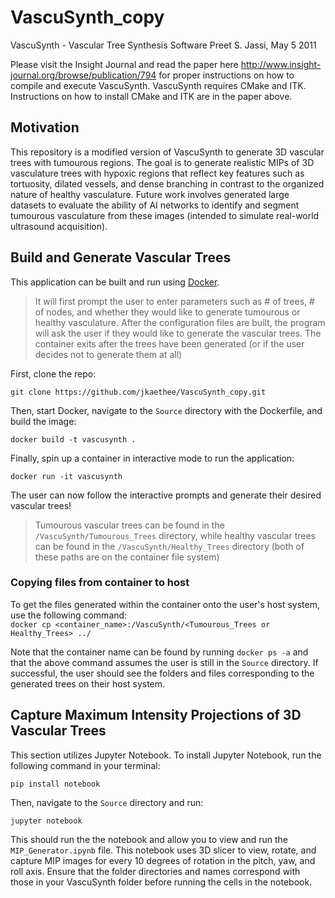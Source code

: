 # VascuSynth_copy
VascuSynth - Vascular Tree Synthesis Software
Preet S. Jassi, May 5 2011

Please visit the Insight Journal and read the paper here http://www.insight-journal.org/browse/publication/794 for proper instructions on how to compile and execute VascuSynth.  VascuSynth requires CMake and ITK.  Instructions on how to install CMake and ITK are in the paper above.

## Motivation
This repository is a modified version of VascuSynth to generate 3D vascular trees with tumourous regions. The goal is to generate realistic MIPs of 3D vasculature trees with hypoxic regions that reflect key features such as tortuosity, dilated vessels, and dense branching in contrast to the organized nature of healthy vasculature. Future work involves generated large datasets to evaluate the ability of AI networks to identify and segment tumourous vasculature from these images (intended to simulate real-world ultrasound acquisition).

## Build and Generate Vascular Trees
This application can be built and run using [Docker](https://docs.docker.com/get-docker/).
> It will first prompt the user to enter parameters such as # of trees, # of nodes, and whether they would like to generate tumourous or healthy vasculature. After the configuration files are built, the program will ask the user if they would like to generate the vascular trees. The container exits after the trees have been generated (or if the user decides not to generate them at all)

First, clone the repo:  

`git clone https://github.com/jkaethee/VascuSynth_copy.git`  

Then, start Docker, navigate to the `Source` directory with the Dockerfile, and build the image:  

`docker build -t vascusynth .`  

Finally, spin up a container in interactive mode to run the application:  

`docker run -it vascusynth`

The user can now follow the interactive prompts and generate their desired vascular trees!
> Tumourous vascular trees can be found in the `/VascuSynth/Tumourous_Trees` directory, while healthy vascular trees can be found in the `/VascuSynth/Healthy_Trees` directory (both of these paths are on the container file system)

### Copying files from container to host
To get the files generated within the container onto the user's host system, use the following command:  
`docker cp <container_name>:/VascuSynth/<Tumourous_Trees or Healthy_Trees> ../`

Note that the container name can be found by running `docker ps -a` and that the above command assumes the user is still in the `Source` directory.
If successful, the user should see the folders and files corresponding to the generated trees on their host system.

## Capture Maximum Intensity Projections of 3D Vascular Trees
This section utilizes Jupyter Notebook. To install Jupyter Notebook, run the following command in your terminal:  

`pip install notebook`

Then, navigate to the `Source` directory and run:  

`jupyter notebook`

This should run the the notebook and allow you to view and run the `MIP_Generator.ipynb` file. This notebook uses 3D slicer to view, rotate, and capture MIP images for every 10 degrees of rotation in the pitch, yaw, and roll axis. Ensure that the folder directories and names correspond with those in your VascuSynth folder before running the cells in the notebook.

